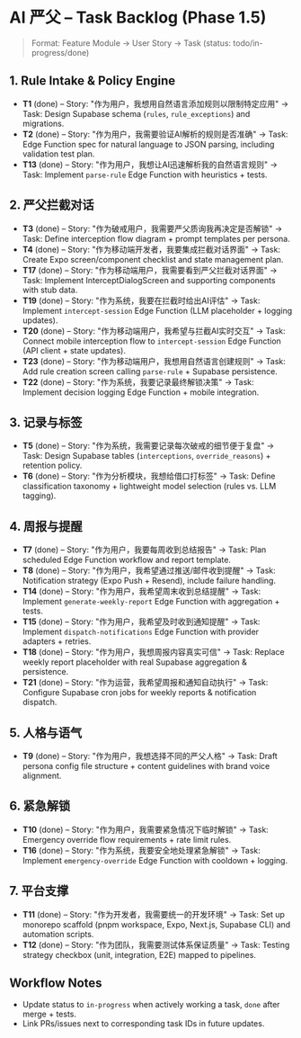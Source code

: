 # AI 严父 – Task Backlog (Phase 1.5)

> Format: Feature Module → User Story → Task (status: todo/in-progress/done)

## 1. Rule Intake & Policy Engine
- **T1** (done) – Story: "作为用户，我想用自然语言添加规则以限制特定应用" → Task: Design Supabase schema (`rules`, `rule_exceptions`) and migrations.
- **T2** (done) – Story: "作为用户，我需要验证AI解析的规则是否准确" → Task: Edge Function spec for natural language to JSON parsing, including validation test plan.
- **T13** (done) – Story: "作为用户，我想让AI迅速解析我的自然语言规则" → Task: Implement `parse-rule` Edge Function with heuristics + tests.

## 2. 严父拦截对话
- **T3** (done) – Story: "作为破戒用户，我需要严父质询我再决定是否解锁" → Task: Define interception flow diagram + prompt templates per persona.
- **T4** (done) – Story: "作为移动端开发者，我要集成拦截对话界面" → Task: Create Expo screen/component checklist and state management plan.
- **T17** (done) – Story: "作为移动端用户，我需要看到严父拦截对话界面" → Task: Implement InterceptDialogScreen and supporting components with stub data.
- **T19** (done) – Story: "作为系统，我要在拦截时给出AI评估" → Task: Implement `intercept-session` Edge Function (LLM placeholder + logging updates).
- **T20** (done) – Story: "作为移动端用户，我希望与拦截AI实时交互" → Task: Connect mobile interception flow to `intercept-session` Edge Function (API client + state updates).
- **T23** (done) – Story: "作为移动端用户，我想用自然语言创建规则" → Task: Add rule creation screen calling `parse-rule` + Supabase persistence.
- **T22** (done) – Story: "作为系统，我要记录最终解锁决策" → Task: Implement decision logging Edge Function + mobile integration.

## 3. 记录与标签
- **T5** (done) – Story: "作为系统，我需要记录每次破戒的细节便于复盘" → Task: Design Supabase tables (`interceptions`, `override_reasons`) + retention policy.
- **T6** (done) – Story: "作为分析模块，我想给借口打标签" → Task: Define classification taxonomy + lightweight model selection (rules vs. LLM tagging).

## 4. 周报与提醒
- **T7** (done) – Story: "作为用户，我要每周收到总结报告" → Task: Plan scheduled Edge Function workflow and report template.
- **T8** (done) – Story: "作为用户，我希望通过推送/邮件收到提醒" → Task: Notification strategy (Expo Push + Resend), include failure handling.
- **T14** (done) – Story: "作为用户，我希望周末收到总结提醒" → Task: Implement `generate-weekly-report` Edge Function with aggregation + tests.
- **T15** (done) – Story: "作为用户，我希望及时收到通知提醒" → Task: Implement `dispatch-notifications` Edge Function with provider adapters + retries.
- **T18** (done) – Story: "作为用户，我想周报内容真实可信" → Task: Replace weekly report placeholder with real Supabase aggregation & persistence.
- **T21** (done) – Story: "作为运营，我希望周报和通知自动执行" → Task: Configure Supabase cron jobs for weekly reports & notification dispatch.

## 5. 人格与语气
- **T9** (done) – Story: "作为用户，我想选择不同的严父人格" → Task: Draft persona config file structure + content guidelines with brand voice alignment.

## 6. 紧急解锁
- **T10** (done) – Story: "作为用户，我需要紧急情况下临时解锁" → Task: Emergency override flow requirements + rate limit rules.
- **T16** (done) – Story: "作为系统，我要安全地处理紧急解锁" → Task: Implement `emergency-override` Edge Function with cooldown + logging.

## 7. 平台支撑
- **T11** (done) – Story: "作为开发者，我需要统一的开发环境" → Task: Set up monorepo scaffold (pnpm workspace, Expo, Next.js, Supabase CLI) and automation scripts.
- **T12** (done) – Story: "作为团队，我需要测试体系保证质量" → Task: Testing strategy checkbox (unit, integration, E2E) mapped to pipelines.

## Workflow Notes
- Update status to `in-progress` when actively working a task, `done` after merge + tests.
- Link PRs/issues next to corresponding task IDs in future updates.
